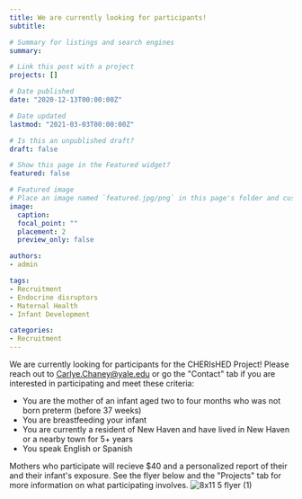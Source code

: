 ```yaml
---
title: We are currently looking for participants!
subtitle: 

# Summary for listings and search engines
summary: 

# Link this post with a project
projects: []

# Date published
date: "2020-12-13T00:00:00Z"

# Date updated
lastmod: "2021-03-03T00:00:00Z"

# Is this an unpublished draft?
draft: false

# Show this page in the Featured widget?
featured: false

# Featured image
# Place an image named `featured.jpg/png` in this page's folder and customize its options here.
image:
  caption: 
  focal_point: ""
  placement: 2
  preview_only: false

authors:
- admin

tags:
- Recruitment
- Endocrine disruptors
- Maternal Health
- Infant Development

categories:
- Recruitment
---
```


We are currently looking for participants for the CHERIsHED Project! Please reach out to Carlye.Chaney@yale.edu or go the "Contact" tab if you are interested in participating and meet these criteria: 
- You are the mother of an infant aged two to four months who was not born preterm (before 37 weeks)
- You are breastfeeding your infant
- You are currently a resident of New Haven and have lived in New Haven or a nearby town for 5+ years
- You speak English or Spanish

Mothers who participate will recieve $40 and a personalized report of their and their infant's exposure. See the flyer below and the "Projects" tab for more information on what participating involves. 
![8x11 5 flyer (1)](https://user-images.githubusercontent.com/60330966/109865357-f1fc0800-7c31-11eb-82f1-c000c6cb9d6b.png)

